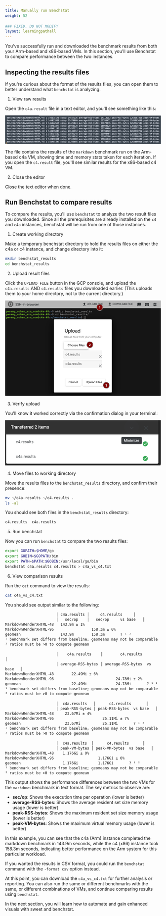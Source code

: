 ```yaml
---
title: Manually run Benchstat
weight: 52

### FIXED, DO NOT MODIFY
layout: learningpathall
---
```


You've successfully run and downloaded the benchmark results from both your Arm-based and x86-based VMs. In this section, you'll use Benchstat to compare performance between the two instances.


## Inspecting the results files

If you're curious about the format of the results files, you can open them to better understand what `benchstat` is analyzing.

1. View raw results

Open the `c4a.result` file in a text editor, and you'll see something like this:

   ![](images/run_manually/11.png)

The file contains the results of the `markdown` benchmark run on the Arm-based c4a VM, showing time and memory stats taken for each iteration. If you open the `c4.result` file, you'll see similar results for the x86-based c4 VM.

2. Close the editor

Close the text editor when done.

## Run Benchstat to compare results

To compare the results, you'll use `benchstat` to analyze the two result files you downloaded. Since all the prerequisites are already installed on the `c4` and `c4a` instances, benchstat will be run from one of those instances.


1. Create working directory

Make a temporary benchstat directory to hold the results files on either the c4a or c4 instance, and change directory into it:

   ```bash
   mkdir benchstat_results
   cd benchstat_results
   ```

2. Upload result files

Click the `UPLOAD FILE` button in the GCP console, and upload the `c4a.results` AND `c4.results` files you downloaded earlier. (This uploads them to your home directory, not to the current directory.)

   ![](images/run_manually/16.png)

3. Verify upload

You'll know it worked correctly via the confirmation dialog in your terminal:

   ![](images/run_manually/17.png)

4. Move files to working directory

Move the results files to the `benchstat_results` directory, and confirm their presence:

   ```bash
   mv ~/c4a.results ~/c4.results .
   ls -al
   ```

   You should see both files in the `benchstat_results` directory:

   ```bash
   c4.results  c4a.results
   ```

5. Run benchstat

Now you can run `benchstat` to compare the two results files:

   ```bash
   export GOPATH=$HOME/go
   export GOBIN=$GOPATH/bin
   export PATH=$PATH:$GOBIN:/usr/local/go/bin
   benchstat c4a.results c4.results > c4a_vs_c4.txt
   ```

6. View comparison results

Run the `cat` command to view the results:

   ```bash
   cat c4a_vs_c4.txt
   ```

   You should see output similar to the following:

   ```output
                          │ c4a.results │     c4.results     │
                          │   sec/op    │   sec/op     vs base   │
   MarkdownRenderXHTML-48   143.9m ± 1%
   MarkdownRenderXHTML-96                 158.3m ± 0%
   geomean                  143.9m        158.3m       ? ¹ ²
   ¹ benchmark set differs from baseline; geomeans may not be comparable
   ² ratios must be >0 to compute geomean

                          │    c4a.results    │        c4.results        │
                          │ average-RSS-bytes │ average-RSS-bytes  vs base   │
   MarkdownRenderXHTML-48        22.49Mi ± 6%
   MarkdownRenderXHTML-96                            24.78Mi ± 2%
   geomean                       22.49Mi             24.78Mi       ? ¹ ²
   ¹ benchmark set differs from baseline; geomeans may not be comparable
   ² ratios must be >0 to compute geomean

                          │  c4a.results   │      c4.results       │
                          │ peak-RSS-bytes │ peak-RSS-bytes  vs base   │
   MarkdownRenderXHTML-48     23.67Mi ± 4%
   MarkdownRenderXHTML-96                      25.11Mi ± 7%
   geomean                    23.67Mi          25.11Mi       ? ¹ ²
   ¹ benchmark set differs from baseline; geomeans may not be comparable
   ² ratios must be >0 to compute geomean

                          │  c4a.results  │      c4.results      │
                          │ peak-VM-bytes │ peak-VM-bytes  vs base   │
   MarkdownRenderXHTML-48    1.176Gi ± 0%
   MarkdownRenderXHTML-96                    1.176Gi ± 0%
   geomean                   1.176Gi         1.176Gi       ? ¹ ²
   ¹ benchmark set differs from baseline; geomeans may not be comparable
   ² ratios must be >0 to compute geomean
   ```

   This output shows the performance differences between the two VMs for the `markdown` benchmark in text format. The key metrics to observe are:
   
   - **sec/op**: Shows the execution time per operation (lower is better)
   - **average-RSS-bytes**: Shows the average resident set size memory usage (lower is better)
   - **peak-RSS-bytes**: Shows the maximum resident set size memory usage (lower is better)
   - **peak-VM-bytes**: Shows the maximum virtual memory usage (lower is better)
   
   In this example, you can see that the c4a (Arm) instance completed the markdown benchmark in 143.9m seconds, while the c4 (x86) instance took 158.3m seconds, indicating better performance on the Arm system for this particular workload.
   
   If you wanted the results in CSV format, you could run the `benchstat` command with the `-format csv` option instead.

At this point, you can download the `c4a_vs_c4.txt` for further analysis or reporting. You can also run the same or different benchmarks with the same, or different combinations of VMs, and continue comparing results using `benchstat`.

In the next section, you will learn how to automate and gain enhanced visuals with sweet and benchstat.
